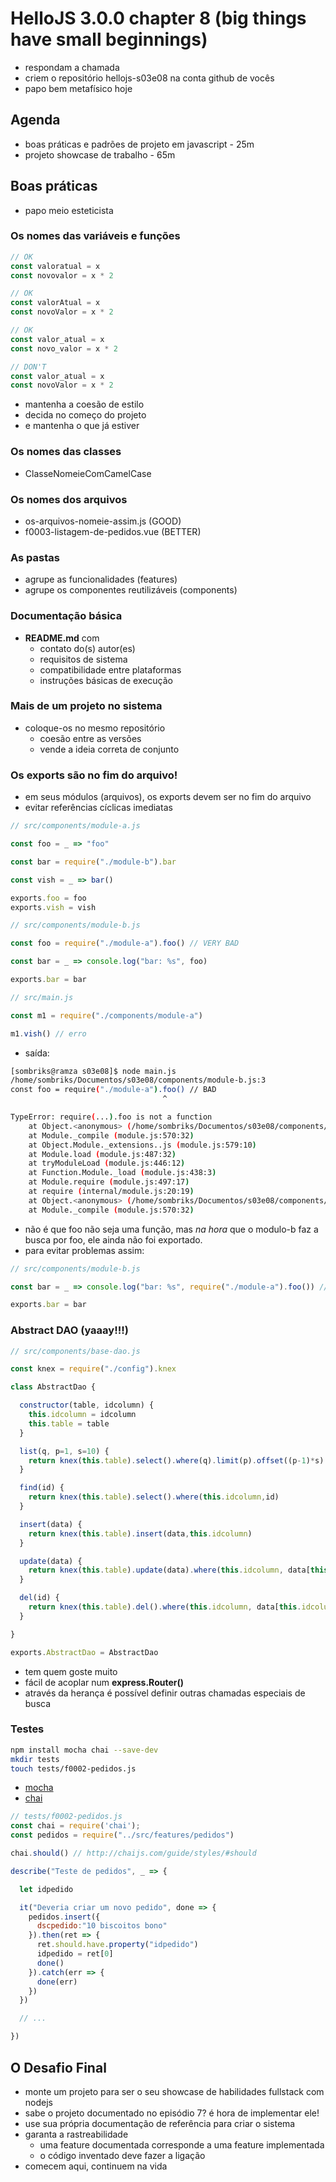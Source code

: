 # HelloJS 3.0.0 chapter 8 (big things have small beginnings)

- respondam a chamada
- criem o repositório hellojs-s03e08 na conta github de vocês
- papo bem metafísico hoje

## Agenda

- boas práticas e padrões de projeto em javascript - 25m
- projeto showcase de trabalho - 65m

## Boas práticas

- papo meio esteticista

### Os nomes das variáveis e funções

```javascript
// OK
const valoratual = x
const novovalor = x * 2
```

```javascript
// OK
const valorAtual = x
const novoValor = x * 2
```

```javascript
// OK
const valor_atual = x
const novo_valor = x * 2
```

```javascript
// DON'T
const valor_atual = x
const novoValor = x * 2
```

- mantenha a coesão de estilo
- decida no começo do projeto 
- e mantenha o que já estiver

### Os nomes das classes

- ClasseNomeieComCamelCase

### Os nomes dos arquivos

- os-arquivos-nomeie-assim.js (GOOD)
- f0003-listagem-de-pedidos.vue (BETTER)

### As pastas

- agrupe as funcionalidades (features)
- agrupe os componentes reutilizáveis (components)

### Documentação básica

- **README.md** com 
  - contato do(s) autor(es)
  - requisitos de sistema
  - compatibilidade entre plataformas
  - instruções básicas de execução

### Mais de um projeto no sistema

- coloque-os no mesmo repositório
  - coesão entre as versões
  - vende a ideia correta de conjunto

### Os exports são no fim do arquivo!

- em seus módulos (arquivos), os exports devem ser no fim do arquivo
- evitar referências cíclicas imediatas

```javascript
// src/components/module-a.js

const foo = _ => "foo"

const bar = require("./module-b").bar

const vish = _ => bar()

exports.foo = foo
exports.vish = vish

// src/components/module-b.js

const foo = require("./module-a").foo() // VERY BAD

const bar = _ => console.log("bar: %s", foo)

exports.bar = bar

// src/main.js

const m1 = require("./components/module-a")

m1.vish() // erro
```
- saída:

```bash
[sombriks@ramza s03e08]$ node main.js
/home/sombriks/Documentos/s03e08/components/module-b.js:3
const foo = require("./module-a").foo() // BAD
                                  ^

TypeError: require(...).foo is not a function
    at Object.<anonymous> (/home/sombriks/Documentos/s03e08/components/module-b.js:3:35)
    at Module._compile (module.js:570:32)
    at Object.Module._extensions..js (module.js:579:10)
    at Module.load (module.js:487:32)
    at tryModuleLoad (module.js:446:12)
    at Function.Module._load (module.js:438:3)
    at Module.require (module.js:497:17)
    at require (internal/module.js:20:19)
    at Object.<anonymous> (/home/sombriks/Documentos/s03e08/components/module-a.js:3:34)
    at Module._compile (module.js:570:32)
```

- não é que foo não seja uma função, mas *na hora* que o modulo-b faz a busca por foo, ele ainda não foi exportado.
- para evitar problemas assim:

```javascript
// src/components/module-b.js

const bar = _ => console.log("bar: %s", require("./module-a").foo()) // WORKS

exports.bar = bar
```

### Abstract DAO (yaaay!!!)

```javascript
// src/components/base-dao.js

const knex = require("./config").knex

class AbstractDao {

  constructor(table, idcolumn) {
    this.idcolumn = idcolumn
    this.table = table
  }

  list(q, p=1, s=10) {
    return knex(this.table).select().where(q).limit(p).offset((p-1)*s)
  }

  find(id) {
    return knex(this.table).select().where(this.idcolumn,id)
  }

  insert(data) {
    return knex(this.table).insert(data,this.idcolumn)
  }

  update(data) {
    return knex(this.table).update(data).where(this.idcolumn, data[this.idcolumn])
  }

  del(id) {
    return knex(this.table).del().where(this.idcolumn, data[this.idcolumn])
  }

}

exports.AbstractDao = AbstractDao
```

- tem quem goste muito
- fácil de acoplar num **express.Router()** 
- através da herança é possível definir outras chamadas especiais de busca

### Testes

```bash
npm install mocha chai --save-dev
mkdir tests
touch tests/f0002-pedidos.js
```

- [mocha](https://mochajs.org/)
- [chai](http://chaijs.com/)

```javascript
// tests/f0002-pedidos.js
const chai = require('chai');
const pedidos = require("../src/features/pedidos")

chai.should() // http://chaijs.com/guide/styles/#should

describe("Teste de pedidos", _ => {

  let idpedido

  it("Deveria criar um novo pedido", done => {
    pedidos.insert({
      dscpedido:"10 biscoitos bono"
    }).then(ret => {
      ret.should.have.property("idpedido")
      idpedido = ret[0]
      done()
    }).catch(err => {
      done(err)
    })
  })

  // ... 

})
```

## O Desafio Final

- monte um projeto para ser o seu showcase de habilidades fullstack com nodejs
- sabe o projeto documentado no episódio 7? é hora de implementar ele!
- use sua própria documentação de referência para criar o sistema
- garanta a rastreabilidade
  - uma feature documentada corresponde a uma feature implementada
  - o código inventado deve fazer a ligação
- comecem aqui, continuem na vida
